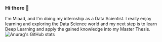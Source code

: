 ### Hi there 👋

I'm Miaad, and I'm doing my internship as a Data Scientist. I really enjoy learning and exploring the Data Science world and my next step is to learn Deep Learning and apply the gained knowledge into my Master Thesis.
![Anurag's GitHub stats](https://github-readme-stats.vercel.app/api?username=Miaad-hgh&theme=dark&show_icons=true)
